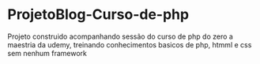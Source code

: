 # ProjetoBlog-Curso-de-php
Projeto construido acompanhando sessão do curso de php do zero a maestria da udemy, treinando conhecimentos basicos de php, htmml e css sem nenhum framework
